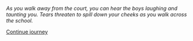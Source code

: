 
*As you walk away from the court, you can hear the boys laughing and taunting you. Tears threaten to spill down your
cheeks as you walk across the school.*

[Continue journey](/node/college)
